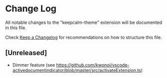 # Change Log

All notable changes to the "keepcalm-theme" extension will be documented in this file.

Check [Keep a Changelog](http://keepachangelog.com/) for recommendations on how to structure this file.

## [Unreleased]

- Dimmer feature (see https://github.com/kwonoj/vscode-activedocumentindicator/blob/master/src/activateExtension.ts)
